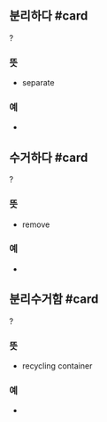 ## 분리하다 #card
?
### 뜻
- separate
### 예
-
<!--SR:!2024-12-11,52,268-->

## 수거하다 #card
?
### 뜻
- remove
### 예
-
<!--SR:!2024-11-05,16,190-->

## 분리수거함 #card
?
### 뜻
- recycling container
### 예
-
<!--SR:!2024-10-26,2,245-->

